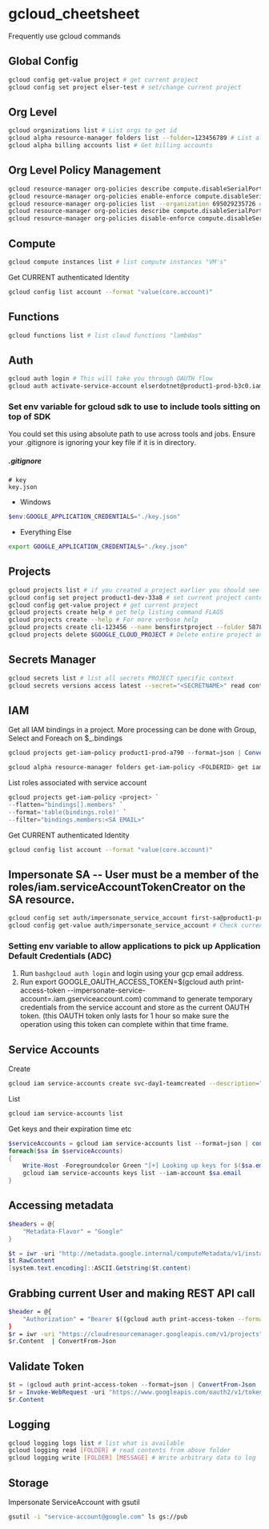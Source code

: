 # gcloud_cheetsheet
Frequently use gcloud commands 

## Global Config
```bash
gcloud config get-value project # get current project
gcloud config set project elser-test # set/change current project
```

## Org Level
```bash
gcloud organizations list # List orgs to get id
gcloud alpha resource-manager folders list --folder=123456789 # List all folders under specific folder id
gcloud alpha billing accounts list # Get billing accounts
```
## Org Level Policy Management
```bash
gcloud resource-manager org-policies describe compute.disableSerialPortLogging --effective --organization 695029235726 # Get effective policy value on specific contraint
gcloud resource-manager org-policies enable-enforce compute.disableSerialPortLogging --organization 695029235726 # Set and enable specific contraint
gcloud resource-manager org-policies list --organization 695029235726 # Get all contraints applied at org level. You can supply a --folder or --project instead
gcloud resource-manager org-policies describe compute.disableSerialPortLogging --effective --project product1-prod-a790 # View the inherited "enforced" policy from org level
gcloud resource-manager org-policies disable-enforce compute.disableSerialPortLogging --project product1-prod-a790 # Break inheritance of org policy contraint
```

## Compute 
```bash
gcloud compute instances list # list compute instances "VM's"
```
Get CURRENT authenticated Identity 
```bash
gcloud config list account --format "value(core.account)"
```

## Functions
```bash
gcloud functions list # list cloud functions "lambdas"
```

## Auth
```bash
gcloud auth login # This will take you through OAUTH flow
gcloud auth activate-service-account elserdotnet@product1-prod-b3c0.iam.gserviceaccount.com --keyfile=./key.json # Activates SA
```
### Set env variable for gcloud sdk to use to include tools sitting on top of SDK
You could set this using absolute path to use across tools and jobs. Ensure your .gitignore is ignoring your key file if it is in directory.
##### .gitignore
```
# key
key.json
```
- Windows
```powershell
$env:GOOGLE_APPLICATION_CREDENTIALS="./key.json"
```
- Everything Else
```bash
export GOOGLE_APPLICATION_CREDENTIALS="./key.json"
```

## Projects
```bash
gcloud projects list # if you created a project earlier you should see it listed
gcloud config set project product1-dev-33a8 # set current project context
gcloud config get-value project # get current project
gcloud projects create help # get help listing command FLAGS 
gcloud projects create --help # For more verbose help
gcloud projects create cli-123456 --name bensfirstproject --folder 587805611271 # Creates project with id cli-123456 and name 
gcloud projects delete $GOOGLE_CLOUD_PROJECT # Delete entire project and its resources
```

## Secrets Manager
```bash
gcloud secrets list # list all secrets PROJECT specific context
gcloud secrets versions access latest --secret="<SECRETNAME>" read contents of secret name discoverd with above command
```
## IAM
Get all IAM bindings in a project. More processing can be done with Group, Select and Foreach on $_.bindings
```powershell
gcloud projects get-iam-policy product1-prod-a790 --format=json | ConvertFrom-Json | ForEach-Object {$_.bindings}
```
```bash
gcloud alpha resource-manager folders get-iam-policy <FOLDERID> get iam bindings on folder
```
List roles associated with service account
```powershell
gcloud projects get-iam-policy <project> `
--flatten="bindings[].members" `
--format='table(bindings.role)' `
--filter="bindings.members:<SA EMAIL>"
```
Get CURRENT authenticated Identity 
```bash
gcloud config list account --format "value(core.account)"
```
## Impersonate SA -- User must be a member of the roles/iam.serviceAccountTokenCreator on the SA resource.
```bash
gcloud config set auth/impersonate_service_account first-sa@product1-prod-a790.iam.gserviceaccount.com # Activate Impersoination
gcloud config get-value auth/impersonate_service_account # Check current impersonation
```
### Setting env variable to allow applications to pick up Application Default Credentials (ADC)
1. Run ```bashgcloud auth login``` and login using your gcp email address.
2. Run export GOOGLE_OAUTH_ACCESS_TOKEN=$(gcloud auth print-access-token --impersonate-service-account=<sa-name>.iam.gserviceaccount.com) command to generate temporary credentials from the service account and store as the current OAUTH token. (this OAUTH token only lasts for 1 hour so make sure the operation using this token can complete within that time frame.
## Service Accounts
Create
```bash
gcloud iam service-accounts create svc-day1-teamcreated --description="createdByTeam" --display-name="this is my scoped sa for k8"
```
List
```bash
gcloud iam service-accounts list
```
Get keys and their expiration time etc
```powershell
$serviceAccounts = gcloud iam service-accounts list --format=json | convertfrom-json
foreach($sa in $serviceAccounts)
{
    Write-Host -Foregroundcolor Green "[+] Looking up keys for $($sa.email)"
    gcloud iam service-accounts keys list --iam-account $sa.email
}
```
## Accessing metadata
```powershell
$headers = @{
    "Metadata-Flavor" = "Google"
}

$t = iwr -uri "http://metadata.google.internal/computeMetadata/v1/instance/service-accounts/default" -Headers $headers
$t.RawContent 
[system.text.encoding]::ASCII.Getstring($t.content)
```

## Grabbing current User and making REST API call
```bash
$header = @{
    "Authorization" = "Bearer $((gcloud auth print-access-token --format=json | ConvertFrom-Json | select token).token)"
}
$r = iwr -uri "https://cloudresourcemanager.googleapis.com/v1/projects" -Headers $header
$r.Content  | ConvertFrom-Json
```
## Validate Token 
```powershell
$t = (gcloud auth print-access-token --format=json | ConvertFrom-Json | select token).token
$r = Invoke-WebRequest -uri "https://www.googleapis.com/oauth2/v1/tokeninfo?access_token=$($t)"
$r.Content  
```

## Logging
```bash
gcloud logging logs list # list what is available
gcloud logging read [FOLDER] # read contents from above folder
gcloud logging write [FOLDER] [MESSAGE] # Write arbitrary data to log
```

## Storage 
Impersonate ServiceAccount with gsutil
```bash
gsutil -i "service-account@google.com" ls gs://pub
```
